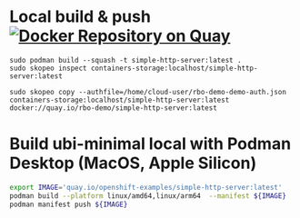 # Local build & push  [![Docker Repository on Quay](https://quay.io/repository/openshift-examples/simple-http-server/status "Docker Repository on Quay")](https://quay.io/repository/openshift-examples/simple-http-server)

```
sudo podman build --squash -t simple-http-server:latest .
sudo skopeo inspect containers-storage:localhost/simple-http-server:latest

sudo skopeo copy --authfile=/home/cloud-user/rbo-demo-demo-auth.json containers-storage:localhost/simple-http-server:latest docker://quay.io/rbo-demo/simple-http-server:latest
```


# Build ubi-minimal local with Podman Desktop (MacOS, Apple Silicon)

```bash
export IMAGE='quay.io/openshift-examples/simple-http-server:latest'
podman build --platform linux/amd64,linux/arm64  --manifest ${IMAGE}  .
podman manifest push ${IMAGE}
```
